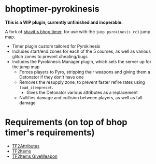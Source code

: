 # bhoptimer-pyrokinesis
**This is a WIP plugin, currently unfinished and inoperable.**

A fork of [shavit's bhop timer](https://github.com/shavitush/bhoptimer), for use with the `jump_pyrokinesis_rc1` jump map.
- Timer plugin custom tailored for Pyrokinesis
- Includes start/end zones for each of the 5 courses, as well as various glitch zones to prevent cheating/bugs
- Includes the Pyrokinesis Manager plugin, which sets the server up for the jump map
  - Forces players to Pyro, stripping their weapons and giving them a Detonator if they don't have one
  - Removes the resupply zone, to prevent faster refire rates using `load_itempreset`.
    - Gives the Detonator various attributes as a replacement
  - Nullifies damage and collision between players, as well as fall damage

# Requirements (on top of bhop timer's requirements)
- [TF2Attributes](https://github.com/FlaminSarge/tf2attributes)
- [TF2Items](https://forums.alliedmods.net/showthread.php?p=1050170)
- [TF2Items GiveWeapon](https://forums.alliedmods.net/showthread.php?p=1337899)
